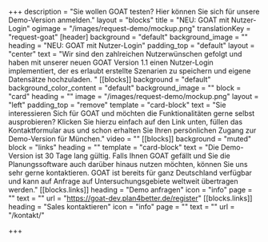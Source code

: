 +++
description = "Sie wollen GOAT testen? Hier können Sie sich für unsere Demo-Version anmelden."
layout = "blocks"
title = "NEU: GOAT mit Nutzer-Login"
ogimage = "/images/request-demo/mockup.png"
translationKey = "request-goat"
[header]
background = "default"
background_image = ""
heading = "NEU: GOAT mit Nutzer-Login"
padding_top = "default"
layout = "center"
text = "Wir sind den zahlreichen Nutzerwünschen gefolgt und haben mit unserer neuen GOAT Version 1.1 einen Nutzer-Login implementiert, der es erlaubt erstellte Szenarien zu speichern und eigene Datensätze hochzuladen. "
[[blocks]]
background = "default"
background_color_content = "default"
background_image = ""
block = "card"
heading = ""
image = "/images/request-demo/mockup.png"
layout = "left"
padding_top = "remove"
template = "card-block"
text = "Sie interessieren Sich für GOAT und möchten die Funktionalitäten gerne selbst ausprobieren? Klicken Sie hierzu einfach auf den Link unten, füllen das Kontaktformular aus und schon erhalten Sie Ihren persönlichen Zugang zur Demo-Version für München."
video = ""
[[blocks]]
background = "muted"
block = "links"
heading = ""
template = "card-block"
text = "Die Demo-Version ist 30 Tage lang gültig. Falls Ihnen GOAT gefällt und Sie die Planungssoftware auch darüber hinaus nutzen möchten, können Sie uns sehr gerne kontaktieren. GOAT ist bereits für ganz Deutschland verfügbar und kann auf Anfrage auf Untersuchungsgebiete weltweit übertragen werden."
[[blocks.links]]
heading = "Demo anfragen"
icon = "info"
page = ""
text = ""
url = "https://goat-dev.plan4better.de/register"
[[blocks.links]]
heading = "Sales kontaktieren"
icon = "info"
page = ""
text = ""
url = "/kontakt/"

+++
